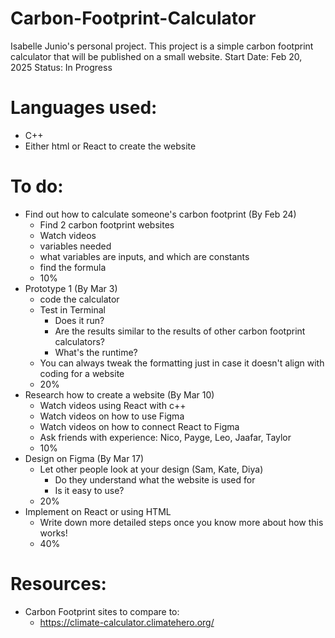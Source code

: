 # Carbon-Footprint-Calculator
Isabelle Junio's personal project. 
This project is a simple carbon footprint calculator that will be published on a small website.
Start Date: Feb 20, 2025
Status: In Progress

# Languages used:
- C++
- Either html or React to create the website

# To do: 
- Find out how to calculate someone's carbon footprint (By Feb 24)
  - Find 2 carbon footprint websites
  - Watch videos
  - variables needed
  - what variables are inputs, and which are constants
  - find the formula
  - 10%
- Prototype 1 (By Mar 3)
  - code the calculator
  - Test in Terminal
    - Does it run?
    - Are the results similar to the results of other carbon footprint calculators?
    - What's the runtime?
  - You can always tweak the formatting just in case it doesn't align with coding for a website
  - 20%
- Research how to create a website (By Mar 10)
  - Watch videos using React with c++
  - Watch videos on how to use Figma
  - Watch videos on how to connect React to Figma
  - Ask friends with experience: Nico, Payge, Leo, Jaafar, Taylor
  - 10%
- Design on Figma (By Mar 17)
  - Let other people look at your design (Sam, Kate, Diya)
    - Do they understand what the website is used for
    - Is it easy to use?
  - 20%
- Implement on React or using HTML
  -  Write down more detailed steps once you know more about how this works!
  -  40%

# Resources:
- Carbon Footprint sites to compare to:
  - https://climate-calculator.climatehero.org/

